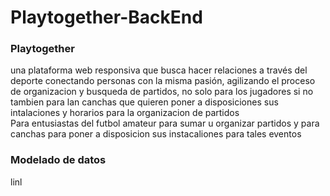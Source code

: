 # Playtogether-BackEnd  
### Playtogether
una plataforma web responsiva que busca hacer relaciones a través del deporte conectando personas con la misma pasión, agilizando el proceso de organizacion y busqueda de partidos, no solo para los jugadores si no tambien para lan canchas que quieren poner a disposiciones sus intalaciones y horarios para la organizacion de partidos  
Para entusiastas del futbol amateur para sumar u organizar partidos y para canchas para poner a disposicion sus instacaliones para tales eventos 

### Modelado de datos 
linl
